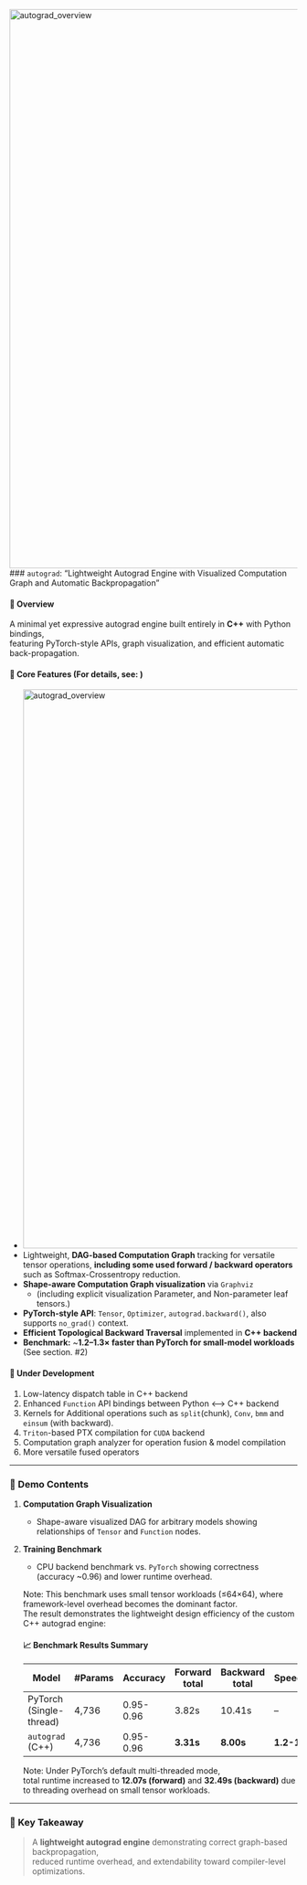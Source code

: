 <img width="2143" height="979" alt="autograd_overview" src="https://github.com/user-attachments/assets/2cbd66cd-21b2-40eb-9a67-4dbb21e7c57e" />### `autograd`: “Lightweight Autograd Engine with Visualized Computation Graph and Automatic Backpropagation”

#### 🔹 Overview
A minimal yet expressive autograd engine built entirely in **C++** with Python bindings,  
featuring PyTorch-style APIs, graph visualization, and efficient automatic back-propagation.

#### 🔹 Core Features (For details, see: <Demo>)
- <img width="2143" height="979" alt="autograd_overview" src="https://github.com/user-attachments/assets/79794606-ae1d-4084-a479-8a7bc33c6181" />
- Lightweight, **DAG-based Computation Graph** tracking for versatile tensor operations, **including some used forward / backward operators** such as Softmax-Crossentropy reduction.
- **Shape-aware Computation Graph visualization** via `Graphviz`
  - (including explicit visualization Parameter, and Non-parameter leaf tensors.)
- **PyTorch-style API**: `Tensor`, `Optimizer`, `autograd.backward()`, also supports `no_grad()` context.
- **Efficient Topological Backward Traversal** implemented in **C++ backend**
- **Benchmark:** ~**1.2–1.3× faster than PyTorch for small-model workloads** (See section. #2)


#### 🔹 Under Development
1. Low-latency dispatch table in C++ backend
2. Enhanced `Function` API bindings between Python <--> C++ backend
3. Kernels for Additional operations such as `split`(chunk), `Conv`, `bmm` and `einsum` (with backward).
4. `Triton`-based PTX compilation for `CUDA` backend
5. Computation graph analyzer for operation fusion & model compilation
6. More versatile fused operators

---

### 🧩 Demo Contents
1. **Computation Graph Visualization**  
   - Shape-aware visualized DAG for arbitrary models showing relationships of `Tensor` and `Function` nodes.
2. **Training Benchmark**  
   - CPU backend benchmark vs. `PyTorch` showing correctness (accuracy ~0.96) and lower runtime overhead.

    Note: This benchmark uses small tensor workloads (≤64×64), where framework-level overhead becomes the dominant factor.\
    The result demonstrates the lightweight design efficiency of the custom C++ autograd engine:
    #### 📈 Benchmark Results Summary
    | Model | #Params | Accuracy | Forward total | Backward total | Speedup |
    |--------|----------|-----------|-----------|------------|------------|
    | PyTorch (Single-thread) | 4,736 | 0.95-0.96 | 3.82s | 10.41s | – |
    | `autograd` (C++) | 4,736 | 0.95-0.96 | **3.31s** | **8.00s** | **1.2-1.3x** |
    
    Note: Under PyTorch’s default multi-threaded mode, \
    total runtime increased to **12.07s (forward)** and **32.49s (backward)** due to threading overhead on small tensor workloads.

---

### 🧠 Key Takeaway
> A **lightweight autograd engine** demonstrating correct graph-based backpropagation,  
> reduced runtime overhead, and extendability toward compiler-level optimizations.
